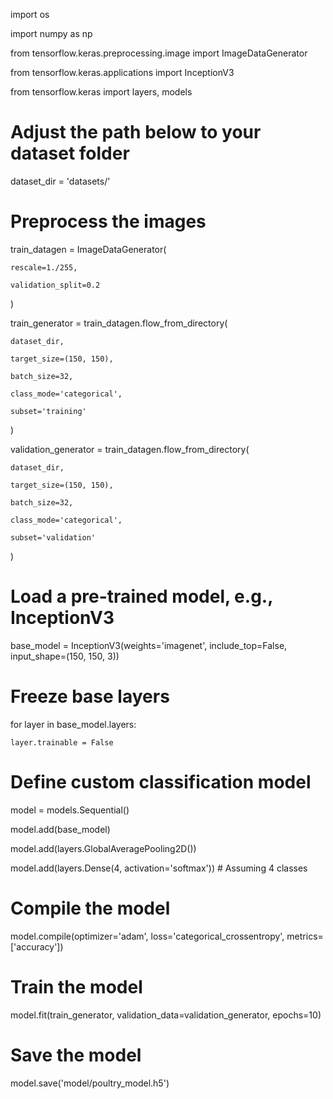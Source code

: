 import os

import numpy as np

from tensorflow.keras.preprocessing.image import ImageDataGenerator

from tensorflow.keras.applications import InceptionV3

from tensorflow.keras import layers, models



# Adjust the path below to your dataset folder

dataset_dir = 'datasets/'



# Preprocess the images

train_datagen = ImageDataGenerator(

    rescale=1./255,

    validation_split=0.2

)



train_generator = train_datagen.flow_from_directory(

    dataset_dir,

    target_size=(150, 150),

    batch_size=32,

    class_mode='categorical',

    subset='training'

)



validation_generator = train_datagen.flow_from_directory(

    dataset_dir,

    target_size=(150, 150),

    batch_size=32,

    class_mode='categorical',

    subset='validation'

)



# Load a pre-trained model, e.g., InceptionV3

base_model = InceptionV3(weights='imagenet', include_top=False, input_shape=(150, 150, 3))



# Freeze base layers

for layer in base_model.layers:

    layer.trainable = False



# Define custom classification model

model = models.Sequential()

model.add(base_model)

model.add(layers.GlobalAveragePooling2D())

model.add(layers.Dense(4, activation='softmax'))  # Assuming 4 classes



# Compile the model

model.compile(optimizer='adam', loss='categorical_crossentropy', metrics=['accuracy'])



# Train the model

model.fit(train_generator, validation_data=validation_generator, epochs=10)



# Save the model

model.save('model/poultry_model.h5')
